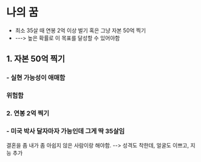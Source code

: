 # 나의 꿈
- 최소 35살 때 연봉 2억 이상 벌기 혹은 그냥 자본 50억 찍기
-  ---> 높은 확률로 이 목표를 달성할 수 있어야함 

## 1. 자본 50억 찍기

### - 실현 가능성이 애매함
### 위험함


### 2. 연봉 2억 찍기

### - 미국 박사 달자마자 가능인데 그게 딱 35살임

결혼을 좀 내가 좀 아쉽지 않은 사람이랑 해야함. --> 성격도 착한데, 얼굴도 이쁘고, 지능 추가

